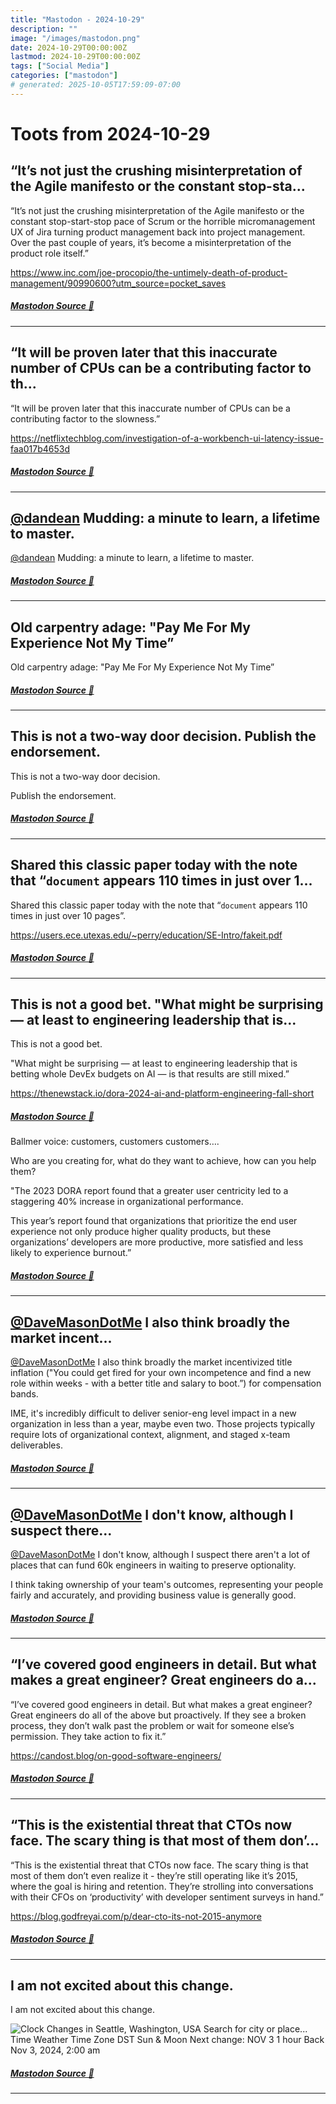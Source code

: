 ```yaml
---
title: "Mastodon - 2024-10-29"
description: ""
image: "/images/mastodon.png"
date: 2024-10-29T00:00:00Z
lastmod: 2024-10-29T00:00:00Z
tags: ["Social Media"]
categories: ["mastodon"]
# generated: 2025-10-05T17:59:09-07:00
---
```


# Toots from 2024-10-29

## “It’s not just the crushing misinterpretation of the Agile manifesto or the constant stop-sta...

“It’s not just the crushing misinterpretation of the Agile manifesto or the constant stop-start-stop pace of Scrum or the horrible micromanagement UX of Jira turning product management back into project management. Over the past couple of years, it’s become a misinterpretation of the product role itself.”

<https://www.inc.com/joe-procopio/the-untimely-death-of-product-management/90990600?utm_source=pocket_saves>

##### [Mastodon Source 🐘](https://hachyderm.io/@mweagle/113393350223256003)

---

## “It will be proven later that this inaccurate number of CPUs can be a contributing factor to th...

“It will be proven later that this inaccurate number of CPUs can be a contributing factor to the slowness.”

<https://netflixtechblog.com/investigation-of-a-workbench-ui-latency-issue-faa017b4653d>

##### [Mastodon Source 🐘](https://hachyderm.io/@mweagle/113393239849566199)

---

## [@dandean](https://indieweb.social/@dandean) Mudding: a minute to learn, a lifetime to master.

[@dandean](https://indieweb.social/@dandean) Mudding: a minute to learn, a lifetime to master.

##### [Mastodon Source 🐘](https://hachyderm.io/@mweagle/113392825288505705)

---

## Old carpentry adage: "Pay Me For My Experience Not My Time”

Old carpentry adage: "Pay Me For My Experience Not My Time”

##### [Mastodon Source 🐘](https://hachyderm.io/@mweagle/113392279307490830)

---

## This is not a two-way door decision.  Publish the endorsement.

This is not a two-way door decision.

Publish the endorsement.

##### [Mastodon Source 🐘](https://hachyderm.io/@mweagle/113391475987143008)

---

## Shared this classic paper today with the note that “`document` appears 110 times in just over 1...

Shared this classic paper today with the note that “`document` appears 110 times in just over 10 pages”.

<https://users.ece.utexas.edu/~perry/education/SE-Intro/fakeit.pdf>

##### [Mastodon Source 🐘](https://hachyderm.io/@mweagle/113389065786303436)

---

## This is not a good bet.  "What might be surprising — at least to engineering leadership that is...

This is not a good bet.

"What might be surprising — at least to engineering leadership that is betting whole DevEx budgets on AI — is that results are still mixed.”

<https://thenewstack.io/dora-2024-ai-and-platform-engineering-fall-short>

##### [Mastodon Source 🐘](https://hachyderm.io/@mweagle/113388859085186104)

Ballmer voice: customers, customers customers….

Who are you creating for, what do they want to achieve, how can you help them?

"The 2023 DORA report found that a greater user centricity led to a staggering 40% increase in organizational performance.

This year’s report found that organizations that prioritize the end user experience not only produce higher quality products, but these organizations’ developers are more productive, more satisfied and less likely to experience burnout.”

##### [Mastodon Source 🐘](https://hachyderm.io/@mweagle/113388874768101210)

---

## [@DaveMasonDotMe](https://mastodon.social/@DaveMasonDotMe) I also think broadly the market incent...

[@DaveMasonDotMe](https://mastodon.social/@DaveMasonDotMe) I also think broadly the market incentivized title inflation ("You could get fired for your own incompetence and find a new role within weeks - with a better title and salary to boot.”) for compensation bands.

IME, it's incredibly difficult to deliver senior-eng level impact in a new organization in less than a year, maybe even two. Those projects typically require lots of organizational context, alignment, and staged x-team deliverables.

##### [Mastodon Source 🐘](https://hachyderm.io/@mweagle/113388667494000804)

---

## [@DaveMasonDotMe](https://mastodon.social/@DaveMasonDotMe) I don't know, although I suspect there...

[@DaveMasonDotMe](https://mastodon.social/@DaveMasonDotMe) I don't know, although I suspect there aren't a lot of places that can fund 60k engineers in waiting to preserve optionality.

I think taking ownership of your team's outcomes, representing your people fairly and accurately, and providing business value is generally good.

##### [Mastodon Source 🐘](https://hachyderm.io/@mweagle/113388618838246158)

---

## “I’ve covered good engineers in detail. But what makes a great engineer? Great engineers do a...

“I’ve covered good engineers in detail. But what makes a great engineer? Great engineers do all of the above but proactively. If they see a broken process, they don’t walk past the problem or wait for someone else’s permission. They take action to fix it.”

<https://candost.blog/on-good-software-engineers/>

##### [Mastodon Source 🐘](https://hachyderm.io/@mweagle/113388213602100114)

---

## “This is the existential threat that CTOs now face. The scary thing is that most of them don’...

“This is the existential threat that CTOs now face. The scary thing is that most of them don’t even realize it - they’re still operating like it’s 2015, where the goal is hiring and retention. They’re strolling into conversations with their CFOs on ‘productivity’ with developer sentiment surveys in hand.”

<https://blog.godfreyai.com/p/dear-cto-its-not-2015-anymore>

##### [Mastodon Source 🐘](https://hachyderm.io/@mweagle/113388192516586525)

---

## I am not excited about this change.

I am not excited about this change.

![Clock Changes in
Seattle, Washington,
USA
Search for city or place...
Time
Weather
Time Zone
DST Sun & Moon
Next change:
NOV
3
1 hour Back
Nov 3, 2024, 2:00 am](/mastodon/media/af519c0f1561298d.jpeg)

##### [Mastodon Source 🐘](https://hachyderm.io/@mweagle/113387974319552180)

---


